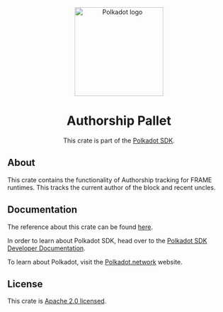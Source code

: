 <div align="center">

<img src="https://raw.githubusercontent.com/paritytech/polkadot-sdk/rzadp/readmes/docs/images/Polkadot_Logo_Horizontal_Pink_BlackOnWhite.png" alt="Polkadot logo" width="200">

# Authorship Pallet

This crate is part of the [Polkadot SDK](https://github.com/paritytech/polkadot-sdk/).

</div>

## About

This crate contains the functionality of Authorship tracking for FRAME runtimes.
This tracks the current author of the block and recent uncles.

## Documentation

The reference about this crate can be found [here](https://paritytech.github.io/polkadot-sdk/master/pallet_authorship).

In order to learn about Polkadot SDK, head over to the [Polkadot SDK Developer Documentation](https://paritytech.github.io/polkadot-sdk/master/polkadot_sdk_docs/index.html).

To learn about Polkadot, visit the [Polkadot.network](https://polkadot.network/) website.

## License

This crate is [Apache 2.0 licensed](https://spdx.org/licenses/Apache-2.0.html).
